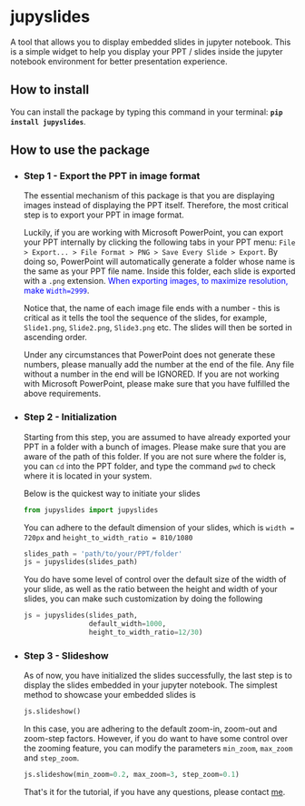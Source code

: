 # jupyslides
A tool that allows you to display embedded slides in jupyter notebook. This is a simple widget to help you display your PPT / slides inside the jupyter notebook environment for better presentation experience. 

## How to install
You can install the package by typing this command in your terminal: **```pip install jupyslides```**.

## How to use the package 

* ### Step 1 - Export the PPT in image format 
  The essential mechanism of this package is that you are displaying images instead of displaying the PPT itself. Therefore, the most critical step is to export your PPT in image format. 
  
  Luckily, if you are working with Microsoft PowerPoint, you can export your PPT internally by clicking the following tabs in your PPT menu: ```File > Export... > File Format > PNG > Save Every Slide > Export```. By doing so, PowerPoint will automatically generate a folder whose name is the same as your PPT file name. Inside this folder, each slide is exported with a ```.png``` extension. <font color='blue'>When exporting images, to maximize resolution, make ```Width=2999```</font>.
  
  Notice that, the name of each image file ends with a number - this is critical as it tells the tool the sequence of the slides, for example, ```Slide1.png```, ```Slide2.png```, ```Slide3.png``` etc. The slides will then be sorted in ascending order. 
  
  Under any circumstances that PowerPoint does not generate these numbers, please manually add the number at the end of the file. Any file without a number in the end will be IGNORED. If you are not working with Microsoft PowerPoint, please make sure that you have fulfilled the above requirements. 
  
* ### Step 2 - Initialization
  Starting from this step, you are assumed to have already exported your PPT in a folder with a bunch of images. Please make sure that you are aware of the path of this folder. If you are not sure where the folder is, you can ```cd``` into the PPT folder, and type the command ```pwd``` to check where it is located in your system. 
  
  Below is the quickest way to initiate your slides 
  ```python
  from jupyslides import jupyslides
  ```
  You can adhere to the default dimension of your slides, which is ```width = 720px``` and ```height_to_width_ratio = 810/1080```
  ```python
  slides_path = 'path/to/your/PPT/folder'
  js = jupyslides(slides_path)
  ```
  
  You do have some level of control over the default size of the width of your slide, as well as the ratio between the height and width of your slides, you can make such customization by doing the following
  ```python
  js = jupyslides(slides_path, 
                  default_width=1000, 
                  height_to_width_ratio=12/30)
  ```

* ### Step 3 - Slideshow
  As of now, you have initialized the slides successfully, the last step is to display the slides embedded in your jupyter notebook. 
  The simplest method to showcase your embedded slides is 
  ```python
  js.slideshow()
  ```
  In this case, you are adhering to the default zoom-in, zoom-out and zoom-step factors. However, if you do want to have some control over the zooming feature, you can modify the parameters ```min_zoom```, ```max_zoom``` and ```step_zoom```.
  ```python
  js.slideshow(min_zoom=0.2, max_zoom=3, step_zoom=0.1)
  ```
  That's it for the tutorial, if you have any questions, please contact [me](nding17@outlook.com).
